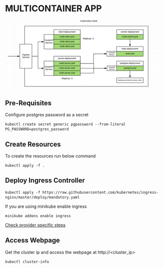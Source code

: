 # MULTICONTAINER APP

![multicontainer_overview](images/multicontainer_overview.png?raw=true)

## Pre-Requisites

Configure postgres password as a secret

```
kubectl create secret generic pgpassword --from-literal PG_PASSWORD=postgres_password
```

## Create Resources

To create the resources run below command
```
kubectl apply -f .
```

## Deploy Ingress Controller

```
kubectl apply -f https://raw.githubusercontent.com/kubernetes/ingress-nginx/master/deploy/mandatory.yaml
```

If you are using minikube enable ingress
```
minikube addons enable ingress
```

[Check provider specific steps](https://kubernetes.github.io/ingress-nginx/deploy/)

## Access Webpage

Get the cluster ip and access the webpage at http://<cluster_ip>

```
kubectl cluster-info
```